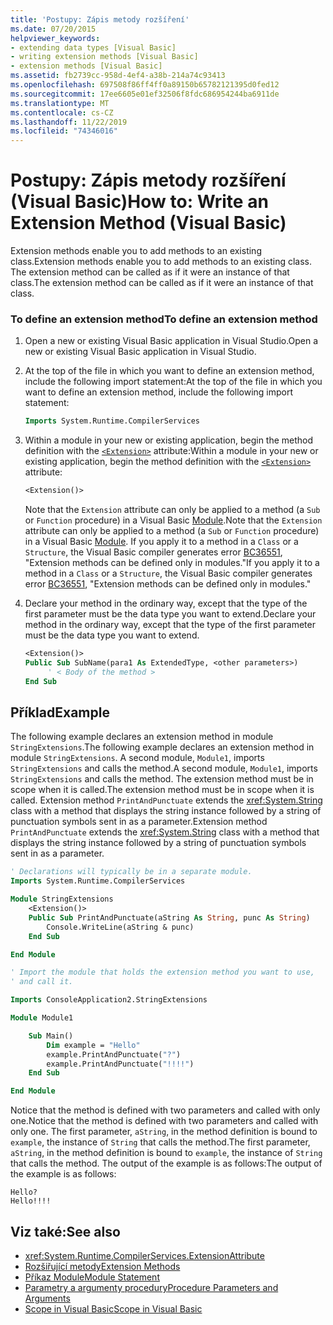 ```yaml
---
title: 'Postupy: Zápis metody rozšíření'
ms.date: 07/20/2015
helpviewer_keywords:
- extending data types [Visual Basic]
- writing extension methods [Visual Basic]
- extension methods [Visual Basic]
ms.assetid: fb2739cc-958d-4ef4-a38b-214a74c93413
ms.openlocfilehash: 697508f86ff4ff0a89150b65782121395d0fed12
ms.sourcegitcommit: 17ee6605e01ef32506f8fdc686954244ba6911de
ms.translationtype: MT
ms.contentlocale: cs-CZ
ms.lasthandoff: 11/22/2019
ms.locfileid: "74346016"
---
```

# <a name="how-to-write-an-extension-method-visual-basic"></a><span data-ttu-id="4eed3-102">Postupy: Zápis metody rozšíření (Visual Basic)</span><span class="sxs-lookup"><span data-stu-id="4eed3-102">How to: Write an Extension Method (Visual Basic)</span></span>

<span data-ttu-id="4eed3-103">Extension methods enable you to add methods to an existing class.</span><span class="sxs-lookup"><span data-stu-id="4eed3-103">Extension methods enable you to add methods to an existing class.</span></span> <span data-ttu-id="4eed3-104">The extension method can be called as if it were an instance of that class.</span><span class="sxs-lookup"><span data-stu-id="4eed3-104">The extension method can be called as if it were an instance of that class.</span></span>

### <a name="to-define-an-extension-method"></a><span data-ttu-id="4eed3-105">To define an extension method</span><span class="sxs-lookup"><span data-stu-id="4eed3-105">To define an extension method</span></span>

1. <span data-ttu-id="4eed3-106">Open a new or existing Visual Basic application in Visual Studio.</span><span class="sxs-lookup"><span data-stu-id="4eed3-106">Open a new or existing Visual Basic application in Visual Studio.</span></span>

2. <span data-ttu-id="4eed3-107">At the top of the file in which you want to define an extension method, include the following import statement:</span><span class="sxs-lookup"><span data-stu-id="4eed3-107">At the top of the file in which you want to define an extension method, include the following import statement:</span></span>

    ```vb
    Imports System.Runtime.CompilerServices
    ```

3. <span data-ttu-id="4eed3-108">Within a module in your new or existing application, begin the method definition with the [`<Extension>`](xref:System.Runtime.CompilerServices.ExtensionAttribute) attribute:</span><span class="sxs-lookup"><span data-stu-id="4eed3-108">Within a module in your new or existing application, begin the method definition with the [`<Extension>`](xref:System.Runtime.CompilerServices.ExtensionAttribute) attribute:</span></span>

    ```vb
    <Extension()>
    ```

    <span data-ttu-id="4eed3-109">Note that the `Extension` attribute can only be applied to a method (a `Sub` or `Function` procedure) in a Visual Basic [Module](../../../language-reference/statements/module-statement.md).</span><span class="sxs-lookup"><span data-stu-id="4eed3-109">Note that the `Extension` attribute can only be applied to a method (a `Sub` or `Function` procedure) in a Visual Basic [Module](../../../language-reference/statements/module-statement.md).</span></span> <span data-ttu-id="4eed3-110">If you apply it to a method in a `Class` or a `Structure`, the Visual Basic compiler generates error [BC36551](../../../misc/bc36551.md), "Extension methods can be defined only in modules."</span><span class="sxs-lookup"><span data-stu-id="4eed3-110">If you apply it to a method in a `Class` or a `Structure`, the Visual Basic compiler generates error [BC36551](../../../misc/bc36551.md), "Extension methods can be defined only in modules."</span></span>

4. <span data-ttu-id="4eed3-111">Declare your method in the ordinary way, except that the type of the first parameter must be the data type you want to extend.</span><span class="sxs-lookup"><span data-stu-id="4eed3-111">Declare your method in the ordinary way, except that the type of the first parameter must be the data type you want to extend.</span></span>

    ```vb
    <Extension()>
    Public Sub SubName(para1 As ExtendedType, <other parameters>)
         ' < Body of the method >
    End Sub
    ```

## <a name="example"></a><span data-ttu-id="4eed3-112">Příklad</span><span class="sxs-lookup"><span data-stu-id="4eed3-112">Example</span></span>

<span data-ttu-id="4eed3-113">The following example declares an extension method in module `StringExtensions`.</span><span class="sxs-lookup"><span data-stu-id="4eed3-113">The following example declares an extension method in module `StringExtensions`.</span></span> <span data-ttu-id="4eed3-114">A second module, `Module1`, imports `StringExtensions` and calls the method.</span><span class="sxs-lookup"><span data-stu-id="4eed3-114">A second module, `Module1`, imports `StringExtensions` and calls the method.</span></span> <span data-ttu-id="4eed3-115">The extension method must be in scope when it is called.</span><span class="sxs-lookup"><span data-stu-id="4eed3-115">The extension method must be in scope when it is called.</span></span> <span data-ttu-id="4eed3-116">Extension method `PrintAndPunctuate` extends the <xref:System.String> class with a method that displays the string instance followed by a string of punctuation symbols sent in as a parameter.</span><span class="sxs-lookup"><span data-stu-id="4eed3-116">Extension method `PrintAndPunctuate` extends the <xref:System.String> class with a method that displays the string instance followed by a string of punctuation symbols sent in as a parameter.</span></span>

```vb
' Declarations will typically be in a separate module.
Imports System.Runtime.CompilerServices

Module StringExtensions
    <Extension()>
    Public Sub PrintAndPunctuate(aString As String, punc As String)
        Console.WriteLine(aString & punc)
    End Sub

End Module
```

```vb
' Import the module that holds the extension method you want to use,
' and call it.

Imports ConsoleApplication2.StringExtensions

Module Module1

    Sub Main()
        Dim example = "Hello"
        example.PrintAndPunctuate("?")
        example.PrintAndPunctuate("!!!!")
    End Sub

End Module
```

<span data-ttu-id="4eed3-117">Notice that the method is defined with two parameters and called with only one.</span><span class="sxs-lookup"><span data-stu-id="4eed3-117">Notice that the method is defined with two parameters and called with only one.</span></span> <span data-ttu-id="4eed3-118">The first parameter, `aString`, in the method definition is bound to `example`, the instance of `String` that calls the method.</span><span class="sxs-lookup"><span data-stu-id="4eed3-118">The first parameter, `aString`, in the method definition is bound to `example`, the instance of `String` that calls the method.</span></span> <span data-ttu-id="4eed3-119">The output of the example is as follows:</span><span class="sxs-lookup"><span data-stu-id="4eed3-119">The output of the example is as follows:</span></span>

```console
Hello?
Hello!!!!
```

## <a name="see-also"></a><span data-ttu-id="4eed3-120">Viz také:</span><span class="sxs-lookup"><span data-stu-id="4eed3-120">See also</span></span>

- <xref:System.Runtime.CompilerServices.ExtensionAttribute>
- [<span data-ttu-id="4eed3-121">Rozšiřující metody</span><span class="sxs-lookup"><span data-stu-id="4eed3-121">Extension Methods</span></span>](extension-methods.md)
- [<span data-ttu-id="4eed3-122">Příkaz Module</span><span class="sxs-lookup"><span data-stu-id="4eed3-122">Module Statement</span></span>](../../../language-reference/statements/module-statement.md)
- [<span data-ttu-id="4eed3-123">Parametry a argumenty procedury</span><span class="sxs-lookup"><span data-stu-id="4eed3-123">Procedure Parameters and Arguments</span></span>](procedure-parameters-and-arguments.md)
- [<span data-ttu-id="4eed3-124">Scope in Visual Basic</span><span class="sxs-lookup"><span data-stu-id="4eed3-124">Scope in Visual Basic</span></span>](../declared-elements/scope.md)
